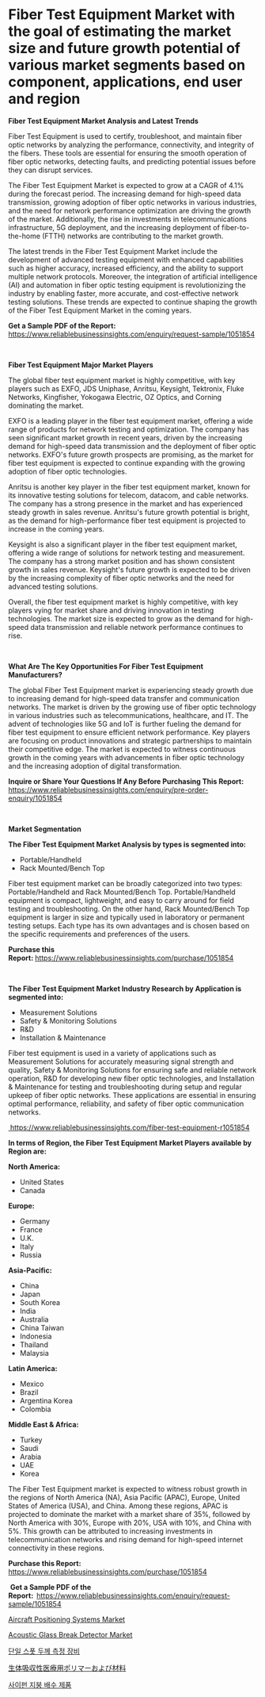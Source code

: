 <p><h1>Fiber Test Equipment Market with the goal of estimating the market size and future growth potential of various market segments based on component, applications, end user and region</h1></p><p><strong>Fiber Test Equipment Market Analysis and Latest Trends</strong></p>
<p><p>Fiber Test Equipment is used to certify, troubleshoot, and maintain fiber optic networks by analyzing the performance, connectivity, and integrity of the fibers. These tools are essential for ensuring the smooth operation of fiber optic networks, detecting faults, and predicting potential issues before they can disrupt services.</p><p>The Fiber Test Equipment Market is expected to grow at a CAGR of 4.1% during the forecast period. The increasing demand for high-speed data transmission, growing adoption of fiber optic networks in various industries, and the need for network performance optimization are driving the growth of the market. Additionally, the rise in investments in telecommunications infrastructure, 5G deployment, and the increasing deployment of fiber-to-the-home (FTTH) networks are contributing to the market growth.</p><p>The latest trends in the Fiber Test Equipment Market include the development of advanced testing equipment with enhanced capabilities such as higher accuracy, increased efficiency, and the ability to support multiple network protocols. Moreover, the integration of artificial intelligence (AI) and automation in fiber optic testing equipment is revolutionizing the industry by enabling faster, more accurate, and cost-effective network testing solutions. These trends are expected to continue shaping the growth of the Fiber Test Equipment Market in the coming years.</p></p>
<p><strong>Get a Sample PDF of the Report:&nbsp;</strong> <a href="https://www.reliablebusinessinsights.com/enquiry/request-sample/1051854">https://www.reliablebusinessinsights.com/enquiry/request-sample/1051854</a></p>
<p>&nbsp;</p>
<p><strong>Fiber Test Equipment Major Market Players</strong></p>
<p><p>The global fiber test equipment market is highly competitive, with key players such as EXFO, JDS Uniphase, Anritsu, Keysight, Tektronix, Fluke Networks, Kingfisher, Yokogawa Electric, OZ Optics, and Corning dominating the market. </p><p>EXFO is a leading player in the fiber test equipment market, offering a wide range of products for network testing and optimization. The company has seen significant market growth in recent years, driven by the increasing demand for high-speed data transmission and the deployment of fiber optic networks. EXFO's future growth prospects are promising, as the market for fiber test equipment is expected to continue expanding with the growing adoption of fiber optic technologies.</p><p>Anritsu is another key player in the fiber test equipment market, known for its innovative testing solutions for telecom, datacom, and cable networks. The company has a strong presence in the market and has experienced steady growth in sales revenue. Anritsu's future growth potential is bright, as the demand for high-performance fiber test equipment is projected to increase in the coming years.</p><p>Keysight is also a significant player in the fiber test equipment market, offering a wide range of solutions for network testing and measurement. The company has a strong market position and has shown consistent growth in sales revenue. Keysight's future growth is expected to be driven by the increasing complexity of fiber optic networks and the need for advanced testing solutions.</p><p>Overall, the fiber test equipment market is highly competitive, with key players vying for market share and driving innovation in testing technologies. The market size is expected to grow as the demand for high-speed data transmission and reliable network performance continues to rise.</p></p>
<p>&nbsp;</p>
<p><strong>What Are The Key Opportunities For Fiber Test Equipment Manufacturers?</strong></p>
<p><p>The global Fiber Test Equipment market is experiencing steady growth due to increasing demand for high-speed data transfer and communication networks. The market is driven by the growing use of fiber optic technology in various industries such as telecommunications, healthcare, and IT. The advent of technologies like 5G and IoT is further fueling the demand for fiber test equipment to ensure efficient network performance. Key players are focusing on product innovations and strategic partnerships to maintain their competitive edge. The market is expected to witness continuous growth in the coming years with advancements in fiber optic technology and the increasing adoption of digital transformation.</p></p>
<p><strong>Inquire or Share Your Questions If Any Before Purchasing This Report:</strong> <a href="https://www.reliablebusinessinsights.com/enquiry/pre-order-enquiry/1051854">https://www.reliablebusinessinsights.com/enquiry/pre-order-enquiry/1051854</a></p>
<p>&nbsp;</p>
<p><strong>Market Segmentation</strong></p>
<p><strong>The Fiber Test Equipment Market Analysis by types is segmented into:</strong></p>
<p><ul><li>Portable/Handheld</li><li>Rack Mounted/Bench Top</li></ul></p>
<p><p>Fiber test equipment market can be broadly categorized into two types: Portable/Handheld and Rack Mounted/Bench Top. Portable/Handheld equipment is compact, lightweight, and easy to carry around for field testing and troubleshooting. On the other hand, Rack Mounted/Bench Top equipment is larger in size and typically used in laboratory or permanent testing setups. Each type has its own advantages and is chosen based on the specific requirements and preferences of the users.</p></p>
<p><strong>Purchase this Report:&nbsp;</strong><a href="https://www.reliablebusinessinsights.com/purchase/1051854">https://www.reliablebusinessinsights.com/purchase/1051854</a></p>
<p>&nbsp;</p>
<p><strong>The Fiber Test Equipment Market Industry Research by Application is segmented into:</strong></p>
<p><ul><li>Measurement Solutions</li><li>Safety & Monitoring Solutions</li><li>R&D</li><li>Installation & Maintenance</li></ul></p>
<p><p>Fiber test equipment is used in a variety of applications such as Measurement Solutions for accurately measuring signal strength and quality, Safety & Monitoring Solutions for ensuring safe and reliable network operation, R&D for developing new fiber optic technologies, and Installation & Maintenance for testing and troubleshooting during setup and regular upkeep of fiber optic networks. These applications are essential in ensuring optimal performance, reliability, and safety of fiber optic communication networks.</p></p>
<p><a href="https://www.reliablebusinessinsights.com/fiber-test-equipment-r1051854">&nbsp;https://www.reliablebusinessinsights.com/fiber-test-equipment-r1051854</a></p>
<p><strong>In terms of Region, the Fiber Test Equipment Market Players available by Region are:</strong></p>
<p>
    <p> <strong> North America: </strong>
        <ul>
            <li>United States</li>
            <li>Canada</li>
        </ul>
        </p> 
    <p> <strong> Europe: </strong>
        <ul>
            <li>Germany</li>
            <li>France</li>
            <li>U.K.</li>
            <li>Italy</li>
            <li>Russia</li>
        </ul>
        </p> 
    <p> <strong> Asia-Pacific: </strong>
        <ul>
            <li>China</li>
            <li>Japan</li>
            <li>South Korea</li>
            <li>India</li>
            <li>Australia</li>
            <li>China Taiwan</li>
            <li>Indonesia</li>
            <li>Thailand</li>
            <li>Malaysia</li>
        </ul>
        </p> 
    <p> <strong> Latin America: </strong>
        <ul>
            <li>Mexico</li>
            <li>Brazil</li>
            <li>Argentina Korea</li>
            <li>Colombia</li>
        </ul>
        </p> 
    <p> <strong> Middle East & Africa: </strong>
        <ul>
            <li>Turkey</li>
            <li>Saudi</li>
            <li>Arabia</li>
            <li>UAE</li>
            <li>Korea</li>
        </ul>
    </p>
    </p>
<p><p>The Fiber Test Equipment market is expected to witness robust growth in the regions of North America (NA), Asia Pacific (APAC), Europe, United States of America (USA), and China. Among these regions, APAC is projected to dominate the market with a market share of 35%, followed by North America with 30%, Europe with 20%, USA with 10%, and China with 5%. This growth can be attributed to increasing investments in telecommunication networks and rising demand for high-speed internet connectivity in these regions.</p></p>
<p><strong>Purchase this Report: </strong><a href="https://www.reliablebusinessinsights.com/purchase/1051854">https://www.reliablebusinessinsights.com/purchase/1051854</a></p>
<p>&nbsp;<strong>Get a Sample PDF of the Report:&nbsp;&nbsp;</strong><a href="https://www.reliablebusinessinsights.com/enquiry/request-sample/1051854">https://www.reliablebusinessinsights.com/enquiry/request-sample/1051854</a></p>
<p><strong></strong></p>
<p><p><a href="https://github.com/mancsybtousav/Market-Research-Report-List-2/blob/main/aircraft-positioning-systems-market.md">Aircraft Positioning Systems Market</a></p><p><a href="https://issuu.com/reportprime-2/docs/acoustic-glass-break-detector-market-size-2030.ppt">Acoustic Glass Break Detector Market</a></p><p><a href="https://github.com/berlianaparadilla48/Market-Research-Report-List-1/blob/main/777514889666.md">단일 스폿 두께 측정 장비</a></p><p><a href="https://github.com/bucuel854722/Market-Research-Report-List-2/blob/main/984530698198.md">生体吸収性医療用ポリマーおよび材料</a></p><p><a href="https://github.com/mdmazharulnwr786/Market-Research-Report-List-1/blob/main/194045989667.md">사이펀 지붕 배수 제품</a></p></p>